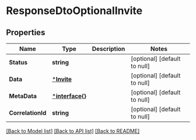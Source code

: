 # ResponseDtoOptionalInvite

## Properties
Name | Type | Description | Notes
------------ | ------------- | ------------- | -------------
**Status** | **string** |  | [optional] [default to null]
**Data** | [***Invite**](Invite.md) |  | [optional] [default to null]
**MetaData** | [***interface{}**](interface{}.md) |  | [optional] [default to null]
**CorrelationId** | **string** |  | [optional] [default to null]

[[Back to Model list]](../README.md#documentation-for-models) [[Back to API list]](../README.md#documentation-for-api-endpoints) [[Back to README]](../README.md)

